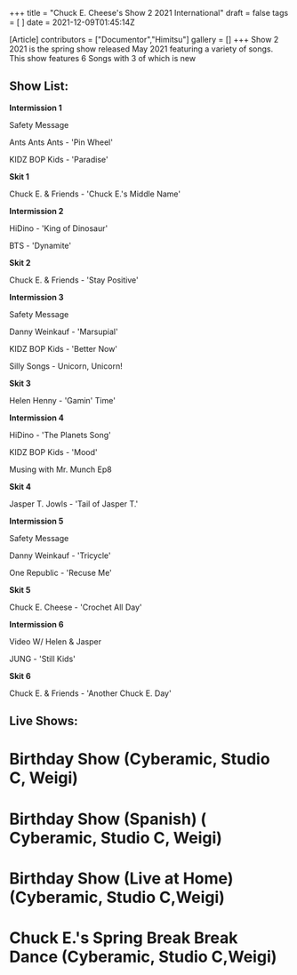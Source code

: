 +++
title = "Chuck E. Cheese's Show 2 2021 International"
draft = false
tags = [ ]
date = 2021-12-09T01:45:14Z

[Article]
contributors = ["Documentor","Himitsu"]
gallery = []
+++
Show 2 2021 is the spring show released May 2021 featuring a variety of songs. This show features 6 Songs with 3 of which is new

## Show List: ##
**Intermission 1** 

Safety Message 

Ants Ants Ants - 'Pin Wheel'

KIDZ BOP Kids - 'Paradise'

**Skit 1**

Chuck E. & Friends - 'Chuck E.'s Middle Name'

**Intermission 2**

HiDino - 'King of Dinosaur'

BTS - 'Dynamite' 

**Skit 2**

Chuck E. & Friends - 'Stay Positive'

**Intermission 3**

Safety Message

Danny Weinkauf - 'Marsupial' 

KIDZ BOP Kids - 'Better Now'

Silly Songs - Unicorn, Unicorn!

**Skit 3**

Helen Henny - 'Gamin' Time'

**Intermission 4**

HiDino - 'The Planets Song'

KIDZ BOP Kids - 'Mood'

Musing with Mr. Munch Ep8

**Skit 4**

Jasper T. Jowls - 'Tail of Jasper T.'

**Intermission 5**

Safety Message

Danny Weinkauf - 'Tricycle' 

One Republic - 'Recuse Me'

**Skit 5**

Chuck E. Cheese - 'Crochet All Day'

**Intermission 6**

Video W/ Helen & Jasper

JUNG - 'Still Kids'

**Skit 6**

Chuck E. & Friends - 'Another Chuck E. Day'

## Live Shows: ##

# Birthday Show (Cyberamic, Studio C, Weigi)
# Birthday Show (Spanish) ( Cyberamic, Studio C, Weigi)
# Birthday Show (Live at Home) (Cyberamic, Studio C,Weigi)
# Chuck E.'s Spring Break Break Dance (Cyberamic, Studio C,Weigi)